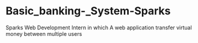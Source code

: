 # Basic_banking-_System-Sparks
Sparks Web Development Intern in which A web application transfer virtual money between multiple users
